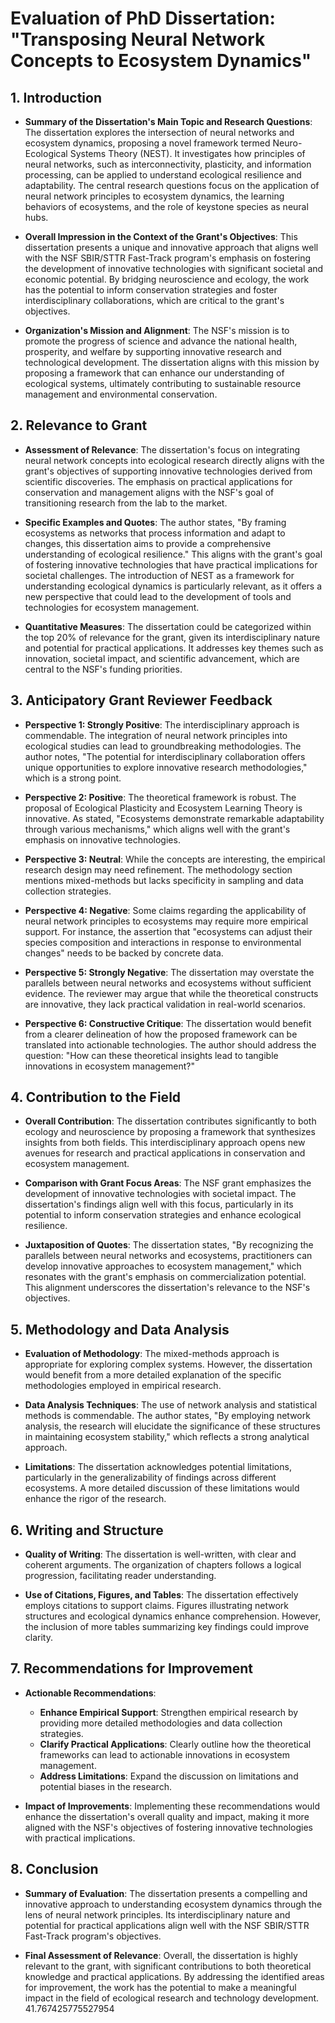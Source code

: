 # Evaluation of PhD Dissertation: "Transposing Neural Network Concepts to Ecosystem Dynamics"

## 1. Introduction
- **Summary of the Dissertation's Main Topic and Research Questions**: 
  The dissertation explores the intersection of neural networks and ecosystem dynamics, proposing a novel framework termed Neuro-Ecological Systems Theory (NEST). It investigates how principles of neural networks, such as interconnectivity, plasticity, and information processing, can be applied to understand ecological resilience and adaptability. The central research questions focus on the application of neural network principles to ecosystem dynamics, the learning behaviors of ecosystems, and the role of keystone species as neural hubs.

- **Overall Impression in the Context of the Grant's Objectives**: 
  This dissertation presents a unique and innovative approach that aligns well with the NSF SBIR/STTR Fast-Track program's emphasis on fostering the development of innovative technologies with significant societal and economic potential. By bridging neuroscience and ecology, the work has the potential to inform conservation strategies and foster interdisciplinary collaborations, which are critical to the grant's objectives.

- **Organization's Mission and Alignment**: 
  The NSF's mission is to promote the progress of science and advance the national health, prosperity, and welfare by supporting innovative research and technological development. The dissertation aligns with this mission by proposing a framework that can enhance our understanding of ecological systems, ultimately contributing to sustainable resource management and environmental conservation.

## 2. Relevance to Grant
- **Assessment of Relevance**: 
  The dissertation's focus on integrating neural network concepts into ecological research directly aligns with the grant's objectives of supporting innovative technologies derived from scientific discoveries. The emphasis on practical applications for conservation and management aligns with the NSF's goal of transitioning research from the lab to the market.

- **Specific Examples and Quotes**: 
  The author states, "By framing ecosystems as networks that process information and adapt to changes, this dissertation aims to provide a comprehensive understanding of ecological resilience." This aligns with the grant's goal of fostering innovative technologies that have practical implications for societal challenges. The introduction of NEST as a framework for understanding ecological dynamics is particularly relevant, as it offers a new perspective that could lead to the development of tools and technologies for ecosystem management.

- **Quantitative Measures**: 
  The dissertation could be categorized within the top 20% of relevance for the grant, given its interdisciplinary nature and potential for practical applications. It addresses key themes such as innovation, societal impact, and scientific advancement, which are central to the NSF's funding priorities.

## 3. Anticipatory Grant Reviewer Feedback
- **Perspective 1: Strongly Positive**: 
  The interdisciplinary approach is commendable. The integration of neural network principles into ecological studies can lead to groundbreaking methodologies. The author notes, "The potential for interdisciplinary collaboration offers unique opportunities to explore innovative research methodologies," which is a strong point.

- **Perspective 2: Positive**: 
  The theoretical framework is robust. The proposal of Ecological Plasticity and Ecosystem Learning Theory is innovative. As stated, "Ecosystems demonstrate remarkable adaptability through various mechanisms," which aligns well with the grant's emphasis on innovative technologies.

- **Perspective 3: Neutral**: 
  While the concepts are interesting, the empirical research design may need refinement. The methodology section mentions mixed-methods but lacks specificity in sampling and data collection strategies.

- **Perspective 4: Negative**: 
  Some claims regarding the applicability of neural network principles to ecosystems may require more empirical support. For instance, the assertion that "ecosystems can adjust their species composition and interactions in response to environmental changes" needs to be backed by concrete data.

- **Perspective 5: Strongly Negative**: 
  The dissertation may overstate the parallels between neural networks and ecosystems without sufficient evidence. The reviewer may argue that while the theoretical constructs are innovative, they lack practical validation in real-world scenarios.

- **Perspective 6: Constructive Critique**: 
  The dissertation would benefit from a clearer delineation of how the proposed framework can be translated into actionable technologies. The author should address the question: "How can these theoretical insights lead to tangible innovations in ecosystem management?"

## 4. Contribution to the Field
- **Overall Contribution**: 
  The dissertation contributes significantly to both ecology and neuroscience by proposing a framework that synthesizes insights from both fields. This interdisciplinary approach opens new avenues for research and practical applications in conservation and ecosystem management.

- **Comparison with Grant Focus Areas**: 
  The NSF grant emphasizes the development of innovative technologies with societal impact. The dissertation's findings align well with this focus, particularly in its potential to inform conservation strategies and enhance ecological resilience.

- **Juxtaposition of Quotes**: 
  The dissertation states, "By recognizing the parallels between neural networks and ecosystems, practitioners can develop innovative approaches to ecosystem management," which resonates with the grant's emphasis on commercialization potential. This alignment underscores the dissertation's relevance to the NSF's objectives.

## 5. Methodology and Data Analysis
- **Evaluation of Methodology**: 
  The mixed-methods approach is appropriate for exploring complex systems. However, the dissertation would benefit from a more detailed explanation of the specific methodologies employed in empirical research.

- **Data Analysis Techniques**: 
  The use of network analysis and statistical methods is commendable. The author states, "By employing network analysis, the research will elucidate the significance of these structures in maintaining ecosystem stability," which reflects a strong analytical approach.

- **Limitations**: 
  The dissertation acknowledges potential limitations, particularly in the generalizability of findings across different ecosystems. A more detailed discussion of these limitations would enhance the rigor of the research.

## 6. Writing and Structure
- **Quality of Writing**: 
  The dissertation is well-written, with clear and coherent arguments. The organization of chapters follows a logical progression, facilitating reader understanding.

- **Use of Citations, Figures, and Tables**: 
  The dissertation effectively employs citations to support claims. Figures illustrating network structures and ecological dynamics enhance comprehension. However, the inclusion of more tables summarizing key findings could improve clarity.

## 7. Recommendations for Improvement
- **Actionable Recommendations**: 
  - **Enhance Empirical Support**: Strengthen empirical research by providing more detailed methodologies and data collection strategies.
  - **Clarify Practical Applications**: Clearly outline how the theoretical frameworks can lead to actionable innovations in ecosystem management.
  - **Address Limitations**: Expand the discussion on limitations and potential biases in the research.

- **Impact of Improvements**: 
  Implementing these recommendations would enhance the dissertation's overall quality and impact, making it more aligned with the NSF's objectives of fostering innovative technologies with practical implications.

## 8. Conclusion
- **Summary of Evaluation**: 
  The dissertation presents a compelling and innovative approach to understanding ecosystem dynamics through the lens of neural network principles. Its interdisciplinary nature and potential for practical applications align well with the NSF SBIR/STTR Fast-Track program's objectives.

- **Final Assessment of Relevance**: 
  Overall, the dissertation is highly relevant to the grant, with significant contributions to both theoretical knowledge and practical applications. By addressing the identified areas for improvement, the work has the potential to make a meaningful impact in the field of ecological research and technology development. 41.767425775527954